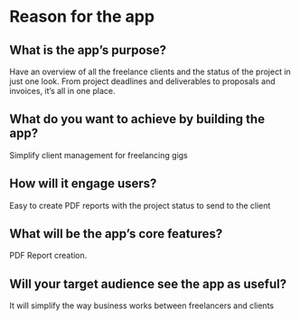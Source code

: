 # Reason for the app

## What is the app’s purpose?

Have an overview of all the freelance clients and the status of the project in just one look. From project deadlines and deliverables to proposals and invoices, it’s all in one place.

## What do you want to achieve by building the app?

Simplify client management for freelancing gigs

## How will it engage users?

Easy to create PDF reports with the project status to send to the client

## What will be the app’s core features?

PDF Report creation.

## Will your target audience see the app as useful?

It will simplify the way business works between freelancers and clients
